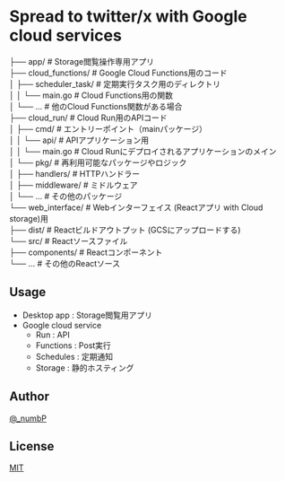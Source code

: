 # Spread to twitter/x with Google cloud services
├── app/                             # Storage閲覧操作専用アプリ  
├── cloud_functions/                 # Google Cloud Functions用のコード  
│   ├── scheduler_task/              # 定期実行タスク用のディレクトリ  
│   │   └── main.go                  # Cloud Functions用の関数  
│   └── ...                          # 他のCloud Functions関数がある場合  
├── cloud_run/                       # Cloud Run用のAPIコード  
│   ├── cmd/                         # エントリーポイント（mainパッケージ）  
│   │   └── api/                     # APIアプリケーション用  
│   │       └── main.go              # Cloud Runにデプロイされるアプリケーションのメイン  
│   └── pkg/                         # 再利用可能なパッケージやロジック  
│       ├── handlers/                # HTTPハンドラー  
│       ├── middleware/              # ミドルウェア  
│       └── ...                      # その他のパッケージ  
└── web_interface/                   # Webインターフェイス (Reactアプリ with Cloud storage)用  
    ├── dist/                        # Reactビルドアウトプット (GCSにアップロードする)  
    └── src/                         # Reactソースファイル  
        ├── components/              # Reactコンポーネント  
        └── ...                      # その他のReactソース  


## Usage
- Desktop app   : Storage閲覧用アプリ
- Google cloud service
  - Run         : API
  - Functions   : Post実行
  - Schedules   : 定期通知
  - Storage     : 静的ホスティング

## Author

[@_numbP](https://twitter.com/_numbP)

## License

[MIT](https://github.com/go-numb/gcloud-spread-tweets/blob/master/LICENSE)